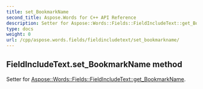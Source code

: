 ```yaml
---
title: set_BookmarkName
second_title: Aspose.Words for C++ API Reference
description: Setter for Aspose::Words::Fields::FieldIncludeText::get_BookmarkName. 
type: docs
weight: 0
url: /cpp/aspose.words.fields/fieldincludetext/set_bookmarkname/
---
```

## FieldIncludeText.set_BookmarkName method


Setter for [Aspose::Words::Fields::FieldIncludeText::get_BookmarkName](./get_bookmarkname/).

